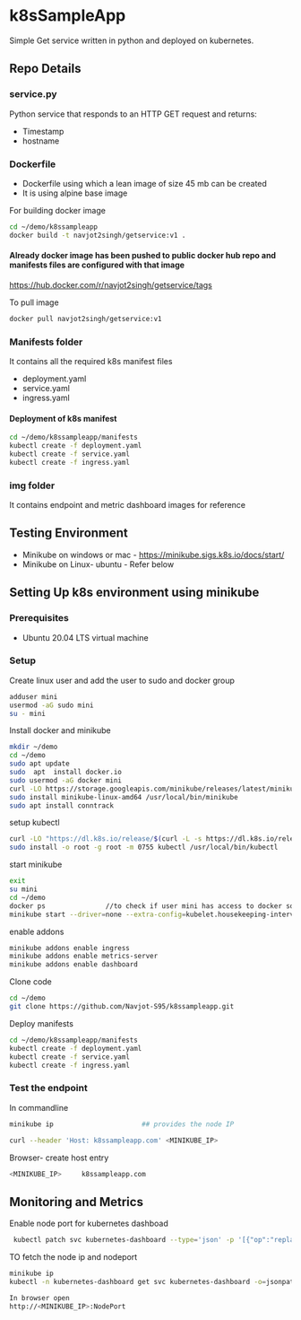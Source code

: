 # k8sSampleApp

Simple Get service written in python and deployed on kubernetes.

## Repo Details
### service.py
Python service that responds to an HTTP GET request and returns: 
- Timestamp 
- hostname 

### Dockerfile
- Dockerfile using which a lean image of size 45 mb can be created
- It is using alpine base image

For building docker image
```sh
cd ~/demo/k8ssampleapp
docker build -t navjot2singh/getservice:v1 .
```
#### Already docker image has been pushed to public docker hub repo and manifests files are configured with that image
https://hub.docker.com/r/navjot2singh/getservice/tags

To pull image
```sh
docker pull navjot2singh/getservice:v1
```

### Manifests folder
It contains all the required k8s manifest files
- deployment.yaml
- service.yaml
- ingress.yaml

#### Deployment of k8s manifest
```sh
cd ~/demo/k8ssampleapp/manifests
kubectl create -f deployment.yaml
kubectl create -f service.yaml
kubectl create -f ingress.yaml
```


### img folder
It contains endpoint and metric dashboard images for reference


## Testing Environment
- Minikube on windows or mac - https://minikube.sigs.k8s.io/docs/start/
- Minikube on Linux- ubuntu - Refer below


## Setting Up k8s environment using minikube
### Prerequisites
- Ubuntu 20.04 LTS virtual machine

### Setup
 Create linux user and add the user to sudo and docker group
```sh
adduser mini
usermod -aG sudo mini
su - mini
```
Install docker and minikube
```sh
mkdir ~/demo
cd ~/demo
sudo apt update
sudo  apt  install docker.io
sudo usermod -aG docker mini
curl -LO https://storage.googleapis.com/minikube/releases/latest/minikube-linux-amd64
sudo install minikube-linux-amd64 /usr/local/bin/minikube
sudo apt install conntrack
```

setup kubectl
```sh
curl -LO "https://dl.k8s.io/release/$(curl -L -s https://dl.k8s.io/release/stable.txt)/bin/linux/amd64/kubectl"
sudo install -o root -g root -m 0755 kubectl /usr/local/bin/kubectl
```

start minikube
```sh
exit
su mini
cd ~/demo
docker ps               //to check if user mini has access to docker sock
minikube start --driver=none --extra-config=kubelet.housekeeping-interval=10s
```

enable addons
```sh
minikube addons enable ingress
minikube addons enable metrics-server
minikube addons enable dashboard
```

Clone code
```sh
cd ~/demo
git clone https://github.com/Navjot-S95/k8ssampleapp.git
```

Deploy manifests
```sh
cd ~/demo/k8ssampleapp/manifests
kubectl create -f deployment.yaml
kubectl create -f service.yaml
kubectl create -f ingress.yaml
```
### Test the endpoint
In commandline
 
```sh
minikube ip                      ## provides the node IP

curl --header 'Host: k8ssampleapp.com' <MINIKUBE_IP>                 
```
Browser- create host entry
```sh
<MINIKUBE_IP>     k8ssampleapp.com
```


## Monitoring and Metrics
Enable node port for kubernetes dashboad
```sh
 kubectl patch svc kubernetes-dashboard --type='json' -p '[{"op":"replace","path":"/spec/type","value":"NodePort"}]' -n kubernetes-dashboard
 ```
 
 TO fetch the node ip and nodeport
 ```sh
 minikube ip              
 kubectl -n kubernetes-dashboard get svc kubernetes-dashboard -o=jsonpath='{.spec.ports[?(@.port==80)].nodePort}'
 
 In browser open
 http://<MINIKUBE_IP>:NodePort
 ```


